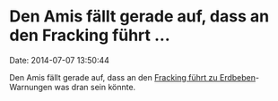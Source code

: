 Den Amis fällt gerade auf, dass an den Fracking führt \...
==========================================================

Date: 2014-07-07 13:50:44

Den Amis fällt gerade auf, dass an den [Fracking führt zu
Erdbeben](http://rt.com/usa/oklahoma-earthquake-record-fracking-961/)-Warnungen
was dran sein könnte.
